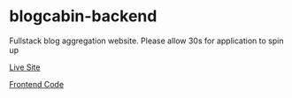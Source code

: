 # blogcabin-backend

Fullstack blog aggregation website. Please allow 30s for application to spin up

[Live Site](http://blogcabin.hellojake.com)

[Frontend Code](https://github.com/jakefrancis/blogcabin-frontend)
